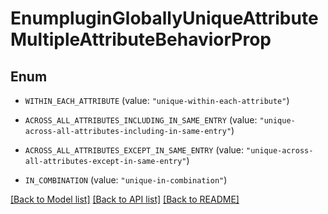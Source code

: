 # EnumpluginGloballyUniqueAttributeMultipleAttributeBehaviorProp

## Enum


* `WITHIN_EACH_ATTRIBUTE` (value: `"unique-within-each-attribute"`)

* `ACROSS_ALL_ATTRIBUTES_INCLUDING_IN_SAME_ENTRY` (value: `"unique-across-all-attributes-including-in-same-entry"`)

* `ACROSS_ALL_ATTRIBUTES_EXCEPT_IN_SAME_ENTRY` (value: `"unique-across-all-attributes-except-in-same-entry"`)

* `IN_COMBINATION` (value: `"unique-in-combination"`)


[[Back to Model list]](../README.md#documentation-for-models) [[Back to API list]](../README.md#documentation-for-api-endpoints) [[Back to README]](../README.md)


